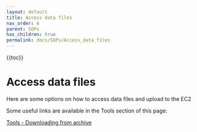 ```yaml
---
layout: default
title: Access data files
nav_order: 4
parent: SOPs
has_children: true
permalink: docs/SOPs/Access_data_files
---
```

{{toc}}

# Access data files

Here are some options on how to access data files and upload to the EC2

Some useful links are available in the Tools section of this page:

[Tools - Downloading from archive](/docs/tools/Download_from_archives)

